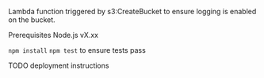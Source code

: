 Lambda function triggered by s3:CreateBucket to ensure logging is enabled on the bucket.

Prerequisites Node.js vX.xx

`npm install`
`npm test` to ensure tests pass

TODO deployment instructions